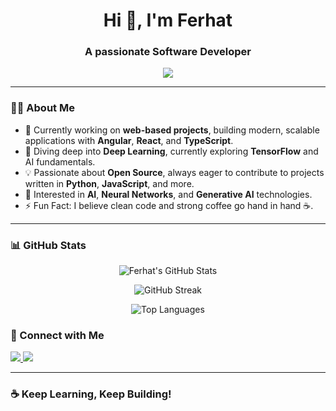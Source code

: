 <h1 align="center">Hi 👋, I'm Ferhat</h1>
<h3 align="center">A passionate Software Developer</h3>

<p align="center">
  <img src="https://readme-typing-svg.herokuapp.com/?lines=Full-stack+Developer;Angular+%7C+React+Enthusiast;Python+%7C+AI+Explorer;Open+Source+Contributor&center=true&width=500&height=45">
</p>

---

### 🧑‍💻 About Me

- 🔭 Currently working on **web-based projects**, building modern, scalable applications with **Angular**, **React**, and **TypeScript**.
- 🌱 Diving deep into **Deep Learning**, currently exploring **TensorFlow** and AI fundamentals.
- 💡 Passionate about **Open Source**, always eager to contribute to projects written in **Python**, **JavaScript**, and more.
- 🚀 Interested in **AI**, **Neural Networks**, and **Generative AI** technologies.
- ⚡ Fun Fact: I believe clean code and strong coffee go hand in hand ☕.

---


### 📊 GitHub Stats

<p align="center">
  <img src="https://github-readme-stats.vercel.app/api?username=ferhatblnk&show_icons=true&theme=radical" alt="Ferhat's GitHub Stats" />
</p>

<p align="center">
  <img src="https://github-readme-streak-stats.herokuapp.com/?user=ferhatblnk&theme=radical" alt="GitHub Streak" />
</p>

<p align="center">
  <img src="https://github-readme-stats.vercel.app/api/top-langs/?username=ferhatblnk&layout=compact&theme=radical" alt="Top Languages" />
</p>

### 🤝 Connect with Me

<p align="left">
  <a href="https://linkedin.com/in/ferhatblnk" target="_blank">
    <img src="https://img.shields.io/badge/LinkedIn-0077B5?style=for-the-badge&logo=linkedin&logoColor=white"/>
  </a>
  <a href="mailto:ferhatblnk@gmail.com" target="_blank">
    <img src="https://img.shields.io/badge/Email-D14836?style=for-the-badge&logo=gmail&logoColor=white"/>
  </a>
</p>

---

### ☕ Keep Learning, Keep Building!

